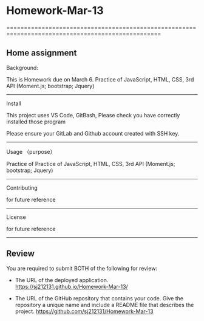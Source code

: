 # Homework-Mar-13
==================================================================================================


Home assignment 
--------------------------------------------------------------------------------------------------
Background:

This is Homework due on March 6. Practice of JavaScript, HTML, CSS, 3rd API (Moment.js; bootstrap; Jquery)

--------------------------------------------------------------------------------------------------
Install

This project uses VS Code, GitBash, Please check you have correctly installed those program 

Please ensure your GitLab and Github account created with SSH key.

--------------------------------------------------------------------------------------------------
Usage （purpose）

Practice of Practice of JavaScript, HTML, CSS, 3rd API (Moment.js; bootstrap; Jquery)

--------------------------------------------------------------------------------------------------
Contributing 

for future reference 

--------------------------------------------------------------------------------------------------
License 

for future reference 

--------------------------------------------------------------------------------------------------

## Review

You are required to submit BOTH of the following for review:

* The URL of the deployed application.
        https://sj212131.github.io/Homework-Mar-13/
        
* The URL of the GitHub repository that contains your code. Give the repository a unique name and include a README file that describes the project.
        https://github.com/sj212131/Homework-Mar-13